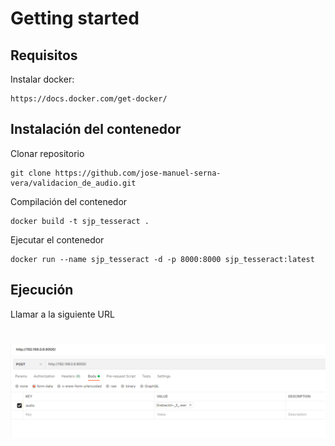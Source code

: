 
# Getting started

## Requisitos
Instalar docker:

    https://docs.docker.com/get-docker/
## Instalación del contenedor

Clonar  repositorio

    git clone https://github.com/jose-manuel-serna-vera/validacion_de_audio.git


Compilación del contenedor

    docker build -t sjp_tesseract .

Ejecutar el contenedor

    docker run --name sjp_tesseract -d -p 8000:8000 sjp_tesseract:latest

## Ejecución

Llamar a la siguiente URL

# ![Postman](postman.png)
